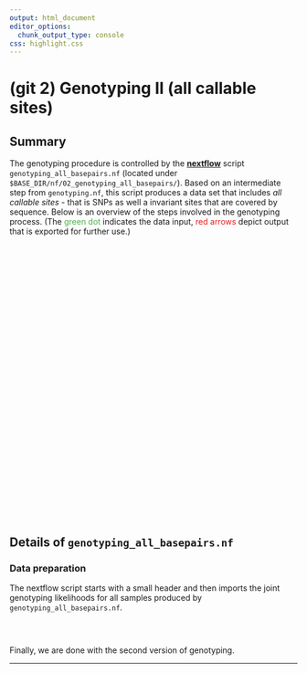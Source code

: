 ```yaml
---
output: html_document
editor_options:
  chunk_output_type: console
css: highlight.css
---
```







# (git 2) Genotyping II (all callable sites)


## Summary

The genotyping procedure is controlled by the [**nextflow**](https://www.nextflow.io/) script `genotyping_all_basepairs.nf` (located under `$BASE_DIR/nf/02_genotyping_all_basepairs/`).
Based on an intermediate step from `genotyping.nf`, this script produces a data set that includes _all callable sites_  - that is SNPs as well a invariant sites that are covered by sequence.
Below is an overview of the steps involved in the genotyping process.
(The <span style="color:#4DAF4A">green dot</span> indicates the data input, <span style="color:#E41A1C">red arrows</span> depict output that is exported for further use.)

<div style="max-width:800px; margin:auto;">
<!--html_preserve--><div id="htmlwidget-1fb3e4875522961c0ffb" style="width:672px;height:480px;" class="girafe html-widget"></div>
<script type="application/json" data-for="htmlwidget-1fb3e4875522961c0ffb">{"x":{"html":"<?xml version=\"1.0\" encoding=\"UTF-8\"?>\n<svg xmlns=\"http://www.w3.org/2000/svg\" xmlns:xlink=\"http://www.w3.org/1999/xlink\" id=\"svg_86ba67b8-b215-46be-a79c-acb54eed0555\" viewBox=\"0 0 648.00 648.00\">\n  <g>\n    <defs>\n      <clipPath id=\"svg_86ba67b8-b215-46be-a79c-acb54eed0555_cl_1\">\n        <rect x=\"0.00\" y=\"0.00\" width=\"648.00\" height=\"648.00\"/>\n      <\/clipPath>\n    <\/defs>\n    <rect x=\"0.00\" y=\"0.00\" width=\"648.00\" height=\"648.00\" id=\"svg_86ba67b8-b215-46be-a79c-acb54eed0555_el_1\" clip-path=\"url(#svg_86ba67b8-b215-46be-a79c-acb54eed0555_cl_1)\" fill=\"#FFFFFF\" fill-opacity=\"1\" stroke-width=\"0.75\" stroke=\"#FFFFFF\" stroke-opacity=\"1\" stroke-linejoin=\"round\" stroke-linecap=\"round\"/>\n    <defs>\n      <clipPath id=\"svg_86ba67b8-b215-46be-a79c-acb54eed0555_cl_2\">\n        <rect x=\"0.00\" y=\"0.00\" width=\"648.00\" height=\"648.00\"/>\n      <\/clipPath>\n    <\/defs>\n    <g clip-path=\"url(#svg_86ba67b8-b215-46be-a79c-acb54eed0555_cl_2)\">\n      <text x=\"219.63\" y=\"433.35\" id=\"svg_86ba67b8-b215-46be-a79c-acb54eed0555_el_2\" font-size=\"225.00pt\" font-weight=\"bold\" fill=\"#E0E0E0\" fill-opacity=\"1\" font-family=\"DejaVu Sans\">2<\/text>\n    <\/g>\n    <polyline points=\"542.44,37.35 542.11,39.70 541.75,42.27 541.38,44.83 541.02,47.39 540.66,49.95 540.29,52.51 539.93,55.08 539.57,57.64 539.20,60.20 538.84,62.76 538.48,65.32 538.11,67.89 537.75,70.45 537.39,73.01 537.03,75.57 536.66,78.14 536.30,80.70 535.94,83.26 535.57,85.82 535.21,88.38 534.85,90.95 534.48,93.51 534.12,96.07 533.76,98.63 533.39,101.20 533.03,103.76 532.67,106.32 532.31,108.88 531.94,111.44 531.58,114.01 531.22,116.57 530.85,119.13 530.49,121.69 530.13,124.25 529.76,126.82 529.40,129.38 529.04,131.94 528.67,134.50 528.31,137.07 527.95,139.63 527.59,142.19 527.22,144.75 526.86,147.31 526.50,149.88 526.13,152.44 525.77,155.00 525.41,157.56 525.04,160.13 524.68,162.69 524.32,165.25 523.95,167.81 523.59,170.37 523.23,172.94 522.86,175.50 522.50,178.06 522.14,180.62 521.78,183.18 521.41,185.75 521.05,188.31 520.69,190.87 520.32,193.43 519.96,196.00 519.60,198.56 519.23,201.12 518.87,203.68 518.51,206.24 518.14,208.81 517.78,211.37 517.42,213.93 517.06,216.49 516.69,219.06 516.33,221.62 515.97,224.18 515.60,226.74 515.24,229.30 514.88,231.87 514.51,234.43 514.15,236.99 513.79,239.55 513.42,242.11 513.06,244.68 512.70,247.24 512.34,249.80 511.97,252.36 511.61,254.93 511.25,257.49 510.88,260.05 510.52,262.61 510.16,265.17 509.79,267.74 509.43,270.30 509.07,272.86 508.73,275.22\" id=\"svg_86ba67b8-b215-46be-a79c-acb54eed0555_el_3\" clip-path=\"url(#svg_86ba67b8-b215-46be-a79c-acb54eed0555_cl_2)\" fill=\"none\" stroke-width=\"1.06698\" stroke=\"#000000\" stroke-opacity=\"1\" stroke-linejoin=\"round\" stroke-linecap=\"butt\"/>\n    <polygon points=\"507.99,273.37 508.73,275.22 509.96,273.65\" id=\"svg_86ba67b8-b215-46be-a79c-acb54eed0555_el_4\" clip-path=\"url(#svg_86ba67b8-b215-46be-a79c-acb54eed0555_cl_2)\" fill=\"#000000\" fill-opacity=\"1\" stroke-width=\"1.06698\" stroke=\"#000000\" stroke-opacity=\"1\" stroke-linejoin=\"round\" stroke-linecap=\"butt\"/>\n    <polyline points=\"613.82,427.31 612.94,426.12 611.82,424.60 610.70,423.08 609.58,421.56 608.46,420.04 607.34,418.51 606.22,416.99 605.10,415.47 603.98,413.95 602.86,412.43 601.74,410.91 600.62,409.39 599.50,407.87 598.38,406.34 597.26,404.82 596.14,403.30 595.01,401.78 593.89,400.26 592.77,398.74 591.65,397.22 590.53,395.69 589.41,394.17 588.29,392.65 587.17,391.13 586.05,389.61 584.93,388.09 583.81,386.57 582.69,385.04 581.57,383.52 580.45,382.00 579.33,380.48 578.21,378.96 577.09,377.44 575.97,375.92 574.85,374.39 573.73,372.87 572.60,371.35 571.48,369.83 570.36,368.31 569.24,366.79 568.12,365.27 567.00,363.74 565.88,362.22 564.76,360.70 563.64,359.18 562.52,357.66 561.40,356.14 560.28,354.62 559.16,353.09 558.04,351.57 556.92,350.05 555.80,348.53 554.68,347.01 553.56,345.49 552.44,343.97 551.32,342.44 550.19,340.92 549.07,339.40 547.95,337.88 546.83,336.36 545.71,334.84 544.59,333.32 543.47,331.79 542.35,330.27 541.23,328.75 540.11,327.23 538.99,325.71 537.87,324.19 536.75,322.67 535.63,321.14 534.51,319.62 533.39,318.10 532.27,316.58 531.15,315.06 530.03,313.54 528.90,312.02 527.78,310.49 526.66,308.97 525.54,307.45 524.42,305.93 523.30,304.41 522.18,302.89 521.06,301.37 519.94,299.84 518.82,298.32 517.70,296.80 516.58,295.28 515.46,293.76 514.34,292.24 513.22,290.72 512.34,289.53\" id=\"svg_86ba67b8-b215-46be-a79c-acb54eed0555_el_5\" clip-path=\"url(#svg_86ba67b8-b215-46be-a79c-acb54eed0555_cl_2)\" fill=\"none\" stroke-width=\"1.06698\" stroke=\"#000000\" stroke-opacity=\"1\" stroke-linejoin=\"round\" stroke-linecap=\"butt\"/>\n    <polygon points=\"514.17,290.33 512.34,289.53 512.56,291.51\" id=\"svg_86ba67b8-b215-46be-a79c-acb54eed0555_el_6\" clip-path=\"url(#svg_86ba67b8-b215-46be-a79c-acb54eed0555_cl_2)\" fill=\"#000000\" fill-opacity=\"1\" stroke-width=\"1.06698\" stroke=\"#000000\" stroke-opacity=\"1\" stroke-linejoin=\"round\" stroke-linecap=\"butt\"/>\n    <polyline points=\"501.09,287.69 500.07,288.40 498.81,289.28 497.56,290.17 496.30,291.05 495.04,291.93 493.78,292.81 492.53,293.70 491.27,294.58 490.01,295.46 488.75,296.34 487.50,297.22 486.24,298.11 484.98,298.99 483.72,299.87 482.47,300.75 481.21,301.63 479.95,302.52 478.69,303.40 477.43,304.28 476.18,305.16 474.92,306.05 473.66,306.93 472.40,307.81 471.15,308.69 469.89,309.57 468.63,310.46 467.37,311.34 466.12,312.22 464.86,313.10 463.60,313.99 462.34,314.87 461.09,315.75 459.83,316.63 458.57,317.51 457.31,318.40 456.06,319.28 454.80,320.16 453.54,321.04 452.28,321.92 451.03,322.81 449.77,323.69 448.51,324.57 447.25,325.45 446.00,326.34 444.74,327.22 443.48,328.10 442.22,328.98 440.97,329.86 439.71,330.75 438.45,331.63 437.19,332.51 435.94,333.39 434.68,334.27 433.42,335.16 432.16,336.04 430.91,336.92 429.65,337.80 428.39,338.69 427.13,339.57 425.88,340.45 424.62,341.33 423.36,342.21 422.10,343.10 420.85,343.98 419.59,344.86 418.33,345.74 417.07,346.63 415.82,347.51 414.56,348.39 413.30,349.27 412.04,350.15 410.79,351.04 409.53,351.92 408.27,352.80 407.01,353.68 405.76,354.56 404.50,355.45 403.24,356.33 401.98,357.21 400.73,358.09 399.47,358.98 398.21,359.86 396.95,360.74 395.70,361.62 394.44,362.50 393.18,363.39 391.92,364.27 390.67,365.15 389.65,365.87\" id=\"svg_86ba67b8-b215-46be-a79c-acb54eed0555_el_7\" clip-path=\"url(#svg_86ba67b8-b215-46be-a79c-acb54eed0555_cl_2)\" fill=\"none\" stroke-width=\"1.06698\" stroke=\"#000000\" stroke-opacity=\"1\" stroke-linejoin=\"round\" stroke-linecap=\"butt\"/>\n    <polygon points=\"390.49,364.06 389.65,365.87 391.63,365.69\" id=\"svg_86ba67b8-b215-46be-a79c-acb54eed0555_el_8\" clip-path=\"url(#svg_86ba67b8-b215-46be-a79c-acb54eed0555_cl_2)\" fill=\"#000000\" fill-opacity=\"1\" stroke-width=\"1.06698\" stroke=\"#000000\" stroke-opacity=\"1\" stroke-linejoin=\"round\" stroke-linecap=\"butt\"/>\n    <polyline points=\"376.60,375.02 375.91,375.50 374.71,376.34 373.51,377.19 372.31,378.03 371.11,378.87 369.90,379.72 368.70,380.56 367.50,381.40 366.30,382.24 365.10,383.09 363.90,383.93 362.70,384.77 361.49,385.62 360.29,386.46 359.09,387.30 357.89,388.14 356.69,388.99 355.49,389.83 354.28,390.67 353.08,391.52 351.88,392.36 350.68,393.20 349.48,394.04 348.28,394.89 347.08,395.73 345.87,396.57 344.67,397.42 343.47,398.26 342.27,399.10 341.07,399.94 339.87,400.79 338.66,401.63 337.46,402.47 336.26,403.32 335.06,404.16 333.86,405.00 332.66,405.84 331.46,406.69 330.25,407.53 329.05,408.37 327.85,409.22 326.65,410.06 325.45,410.90 324.25,411.75 323.04,412.59 321.84,413.43 320.64,414.27 319.44,415.12 318.24,415.96 317.04,416.80 315.84,417.65 314.63,418.49 313.43,419.33 312.23,420.17 311.03,421.02 309.83,421.86 308.63,422.70 307.42,423.55 306.22,424.39 305.02,425.23 303.82,426.07 302.62,426.92 301.42,427.76 300.22,428.60 299.01,429.45 297.81,430.29 296.61,431.13 295.41,431.97 294.21,432.82 293.01,433.66 291.80,434.50 290.60,435.35 289.40,436.19 288.20,437.03 287.00,437.87 285.80,438.72 284.60,439.56 283.39,440.40 282.19,441.25 280.99,442.09 279.79,442.93 278.59,443.78 277.39,444.62 276.18,445.46 274.98,446.30 273.78,447.15 272.58,447.99 271.38,448.83 270.69,449.31\" id=\"svg_86ba67b8-b215-46be-a79c-acb54eed0555_el_9\" clip-path=\"url(#svg_86ba67b8-b215-46be-a79c-acb54eed0555_cl_2)\" fill=\"none\" stroke-width=\"1.06698\" stroke=\"#000000\" stroke-opacity=\"1\" stroke-linejoin=\"round\" stroke-linecap=\"butt\"/>\n    <polygon points=\"271.53,447.51 270.69,449.31 272.68,449.14\" id=\"svg_86ba67b8-b215-46be-a79c-acb54eed0555_el_10\" clip-path=\"url(#svg_86ba67b8-b215-46be-a79c-acb54eed0555_cl_2)\" fill=\"#000000\" fill-opacity=\"1\" stroke-width=\"1.06698\" stroke=\"#000000\" stroke-opacity=\"1\" stroke-linejoin=\"round\" stroke-linecap=\"butt\"/>\n    <polyline points=\"257.64,458.47 257.04,458.89 255.85,459.72 254.67,460.56 253.48,461.39 252.29,462.22 251.10,463.06 249.91,463.89 248.73,464.72 247.54,465.56 246.35,466.39 245.16,467.22 243.98,468.06 242.79,468.89 241.60,469.72 240.41,470.56 239.22,471.39 238.04,472.22 236.85,473.06 235.66,473.89 234.47,474.72 233.28,475.56 232.10,476.39 230.91,477.22 229.72,478.06 228.53,478.89 227.34,479.72 226.16,480.56 224.97,481.39 223.78,482.22 222.59,483.06 221.41,483.89 220.22,484.72 219.03,485.56 217.84,486.39 216.65,487.22 215.47,488.06 214.28,488.89 213.09,489.72 211.90,490.56 210.71,491.39 209.53,492.22 208.34,493.06 207.15,493.89 205.96,494.72 204.77,495.56 203.59,496.39 202.40,497.22 201.21,498.06 200.02,498.89 198.84,499.72 197.65,500.56 196.46,501.39 195.27,502.22 194.08,503.06 192.90,503.89 191.71,504.72 190.52,505.56 189.33,506.39 188.14,507.22 186.96,508.06 185.77,508.89 184.58,509.72 183.39,510.56 182.20,511.39 181.02,512.22 179.83,513.06 178.64,513.89 177.45,514.72 176.27,515.56 175.08,516.39 173.89,517.22 172.70,518.06 171.51,518.89 170.33,519.72 169.14,520.56 167.95,521.39 166.76,522.22 165.57,523.06 164.39,523.89 163.20,524.72 162.01,525.56 160.82,526.39 159.63,527.22 158.45,528.06 157.26,528.89 156.07,529.72 154.88,530.56 153.70,531.39 153.09,531.81\" id=\"svg_86ba67b8-b215-46be-a79c-acb54eed0555_el_11\" clip-path=\"url(#svg_86ba67b8-b215-46be-a79c-acb54eed0555_cl_2)\" fill=\"none\" stroke-width=\"1.06698\" stroke=\"#000000\" stroke-opacity=\"1\" stroke-linejoin=\"round\" stroke-linecap=\"butt\"/>\n    <polygon points=\"153.93,530.01 153.09,531.81 155.08,531.64\" id=\"svg_86ba67b8-b215-46be-a79c-acb54eed0555_el_12\" clip-path=\"url(#svg_86ba67b8-b215-46be-a79c-acb54eed0555_cl_2)\" fill=\"#000000\" fill-opacity=\"1\" stroke-width=\"1.06698\" stroke=\"#000000\" stroke-opacity=\"1\" stroke-linejoin=\"round\" stroke-linecap=\"butt\"/>\n    <polyline points=\"140.04,540.97 139.47,541.37 138.29,542.20 137.10,543.03 135.92,543.86 134.74,544.69 133.56,545.52 132.37,546.35 131.19,547.18 130.01,548.01 128.82,548.84 127.64,549.67 126.46,550.50 125.27,551.33 124.09,552.16 122.91,552.99 121.73,553.82 120.54,554.65 119.36,555.48 118.18,556.31 116.99,557.14 115.81,557.97 114.63,558.80 113.44,559.63 112.26,560.46 111.08,561.28 109.90,562.11 108.71,562.94 107.53,563.77 106.35,564.60 105.16,565.43 103.98,566.26 102.80,567.09 101.62,567.92 100.43,568.75 99.25,569.58 98.07,570.41 96.88,571.24 95.70,572.07 94.52,572.90 93.33,573.73 92.15,574.56 90.97,575.39 89.79,576.22 88.60,577.05 87.42,577.88 86.24,578.71 85.05,579.54 83.87,580.37 82.69,581.20 81.50,582.03 80.32,582.86 79.14,583.69 77.96,584.52 76.77,585.35 75.59,586.18 74.41,587.01 73.22,587.84 72.04,588.67 70.86,589.50 69.68,590.33 68.49,591.16 67.31,591.99 66.13,592.82 64.94,593.65 63.76,594.48 62.58,595.31 61.39,596.14 60.21,596.97 59.03,597.80 57.85,598.63 56.66,599.46 55.48,600.29 54.30,601.12 53.11,601.95 51.93,602.78 50.75,603.61 49.56,604.44 48.38,605.27 47.20,606.10 46.02,606.93 44.83,607.76 43.65,608.59 42.47,609.42 41.28,610.25 40.10,611.08 38.92,611.91 37.74,612.74 36.55,613.57 35.98,613.97\" id=\"svg_86ba67b8-b215-46be-a79c-acb54eed0555_el_13\" clip-path=\"url(#svg_86ba67b8-b215-46be-a79c-acb54eed0555_cl_2)\" fill=\"none\" stroke-width=\"1.06698\" stroke=\"#E41A1C\" stroke-opacity=\"1\" stroke-linejoin=\"round\" stroke-linecap=\"butt\"/>\n    <polygon points=\"36.82,612.16 35.98,613.97 37.96,613.79\" id=\"svg_86ba67b8-b215-46be-a79c-acb54eed0555_el_14\" clip-path=\"url(#svg_86ba67b8-b215-46be-a79c-acb54eed0555_cl_2)\" fill=\"#E41A1C\" fill-opacity=\"1\" stroke-width=\"1.06698\" stroke=\"#E41A1C\" stroke-opacity=\"1\" stroke-linejoin=\"round\" stroke-linecap=\"butt\"/>\n    <g clip-path=\"url(#svg_86ba67b8-b215-46be-a79c-acb54eed0555_cl_2)\">\n      <text transform=\"translate(532.38,187.56) rotate(-442)\" id=\"svg_86ba67b8-b215-46be-a79c-acb54eed0555_el_15\" font-size=\"8.28pt\" font-family=\"DejaVu Sans\">vcf_cohort<\/text>\n    <\/g>\n    <g clip-path=\"url(#svg_86ba67b8-b215-46be-a79c-acb54eed0555_cl_2)\">\n      <text transform=\"translate(537.37,342.25) rotate(-306)\" id=\"svg_86ba67b8-b215-46be-a79c-acb54eed0555_el_16\" font-size=\"8.28pt\" font-family=\"DejaVu Sans\">ch_LG_ids<\/text>\n    <\/g>\n    <g clip-path=\"url(#svg_86ba67b8-b215-46be-a79c-acb54eed0555_cl_2)\">\n      <text transform=\"translate(420.44,357.83) rotate(-395)\" id=\"svg_86ba67b8-b215-46be-a79c-acb54eed0555_el_17\" font-size=\"8.28pt\" font-family=\"DejaVu Sans\">vcf_lg_combo<\/text>\n    <\/g>\n    <g clip-path=\"url(#svg_86ba67b8-b215-46be-a79c-acb54eed0555_cl_2)\">\n      <text transform=\"translate(288.16,450.63) rotate(-395)\" id=\"svg_86ba67b8-b215-46be-a79c-acb54eed0555_el_18\" font-size=\"8.28pt\" font-family=\"DejaVu Sans\">all_bp_by_location<\/text>\n    <\/g>\n    <g clip-path=\"url(#svg_86ba67b8-b215-46be-a79c-acb54eed0555_cl_2)\">\n      <text transform=\"translate(178.06,527.87) rotate(-395)\" id=\"svg_86ba67b8-b215-46be-a79c-acb54eed0555_el_19\" font-size=\"8.28pt\" font-family=\"DejaVu Sans\">all_bp_merged<\/text>\n    <\/g>\n    <g clip-path=\"url(#svg_86ba67b8-b215-46be-a79c-acb54eed0555_cl_2)\">\n      <text transform=\"translate(64.94,607.22) rotate(-395)\" id=\"svg_86ba67b8-b215-46be-a79c-acb54eed0555_el_20\" font-size=\"8.28pt\" font-family=\"DejaVu Sans\">filtered_snps<\/text>\n    <\/g>\n    <circle cx=\"543.56\" cy=\"29.45\" r=\"3.47pt\" id=\"svg_86ba67b8-b215-46be-a79c-acb54eed0555_el_21\" clip-path=\"url(#svg_86ba67b8-b215-46be-a79c-acb54eed0555_cl_2)\" fill=\"none\" stroke-width=\"0.708661\" stroke=\"#4DAF4A\" stroke-opacity=\"1\" stroke-linejoin=\"round\" stroke-linecap=\"round\"/>\n    <circle cx=\"618.55\" cy=\"433.73\" r=\"3.47pt\" id=\"svg_86ba67b8-b215-46be-a79c-acb54eed0555_el_22\" clip-path=\"url(#svg_86ba67b8-b215-46be-a79c-acb54eed0555_cl_2)\" fill=\"none\" stroke-width=\"0.708661\" stroke=\"#000000\" stroke-opacity=\"1\" stroke-linejoin=\"round\" stroke-linecap=\"round\"/>\n    <circle cx=\"507.62\" cy=\"283.11\" r=\"3.47pt\" id=\"svg_86ba67b8-b215-46be-a79c-acb54eed0555_el_23\" clip-path=\"url(#svg_86ba67b8-b215-46be-a79c-acb54eed0555_cl_2)\" fill=\"none\" stroke-width=\"0.708661\" stroke=\"#000000\" stroke-opacity=\"1\" stroke-linejoin=\"round\" stroke-linecap=\"round\"/>\n    <circle cx=\"383.12\" cy=\"370.44\" r=\"3.47pt\" id=\"svg_86ba67b8-b215-46be-a79c-acb54eed0555_el_24\" clip-path=\"url(#svg_86ba67b8-b215-46be-a79c-acb54eed0555_cl_2)\" fill=\"none\" stroke-width=\"0.708661\" stroke=\"#000000\" stroke-opacity=\"1\" stroke-linejoin=\"round\" stroke-linecap=\"round\"/>\n    <circle cx=\"264.17\" cy=\"453.89\" r=\"3.47pt\" id=\"svg_86ba67b8-b215-46be-a79c-acb54eed0555_el_25\" clip-path=\"url(#svg_86ba67b8-b215-46be-a79c-acb54eed0555_cl_2)\" fill=\"none\" stroke-width=\"0.708661\" stroke=\"#000000\" stroke-opacity=\"1\" stroke-linejoin=\"round\" stroke-linecap=\"round\"/>\n    <circle cx=\"146.57\" cy=\"536.39\" r=\"3.47pt\" id=\"svg_86ba67b8-b215-46be-a79c-acb54eed0555_el_26\" clip-path=\"url(#svg_86ba67b8-b215-46be-a79c-acb54eed0555_cl_2)\" fill=\"none\" stroke-width=\"0.708661\" stroke=\"#000000\" stroke-opacity=\"1\" stroke-linejoin=\"round\" stroke-linecap=\"round\"/>\n    <circle cx=\"29.45\" cy=\"618.55\" r=\"3.47pt\" id=\"svg_86ba67b8-b215-46be-a79c-acb54eed0555_el_27\" clip-path=\"url(#svg_86ba67b8-b215-46be-a79c-acb54eed0555_cl_2)\" fill=\"none\" stroke-width=\"0.708661\" stroke=\"#000000\" stroke-opacity=\"1\" stroke-linejoin=\"round\" stroke-linecap=\"round\"/>\n    <circle cx=\"543.56\" cy=\"29.45\" r=\"1.87pt\" id=\"svg_86ba67b8-b215-46be-a79c-acb54eed0555_el_28\" clip-path=\"url(#svg_86ba67b8-b215-46be-a79c-acb54eed0555_cl_2)\" fill=\"#4DAF4A\" fill-opacity=\"1\" stroke-width=\"0.708661\" stroke=\"#4DAF4A\" stroke-opacity=\"1\" stroke-linejoin=\"round\" stroke-linecap=\"round\" title=\"Channel.fromFilePairs\"/>\n    <circle cx=\"618.55\" cy=\"433.73\" r=\"1.87pt\" id=\"svg_86ba67b8-b215-46be-a79c-acb54eed0555_el_29\" clip-path=\"url(#svg_86ba67b8-b215-46be-a79c-acb54eed0555_cl_2)\" fill=\"#000000\" fill-opacity=\"1\" stroke-width=\"0.708661\" stroke=\"#000000\" stroke-opacity=\"1\" stroke-linejoin=\"round\" stroke-linecap=\"round\" title=\"Channel.from\"/>\n    <circle cx=\"507.62\" cy=\"283.11\" r=\"1.87pt\" id=\"svg_86ba67b8-b215-46be-a79c-acb54eed0555_el_30\" clip-path=\"url(#svg_86ba67b8-b215-46be-a79c-acb54eed0555_cl_2)\" fill=\"#000000\" fill-opacity=\"1\" stroke-width=\"0.708661\" stroke=\"#000000\" stroke-opacity=\"1\" stroke-linejoin=\"round\" stroke-linecap=\"round\" title=\"combine\"/>\n    <circle cx=\"383.12\" cy=\"370.44\" r=\"1.87pt\" id=\"svg_86ba67b8-b215-46be-a79c-acb54eed0555_el_31\" clip-path=\"url(#svg_86ba67b8-b215-46be-a79c-acb54eed0555_cl_2)\" fill=\"#000000\" fill-opacity=\"1\" stroke-width=\"0.708661\" stroke=\"#000000\" stroke-opacity=\"1\" stroke-linejoin=\"round\" stroke-linecap=\"round\" title=\"joint_genotype_snps\"/>\n    <circle cx=\"264.17\" cy=\"453.89\" r=\"1.87pt\" id=\"svg_86ba67b8-b215-46be-a79c-acb54eed0555_el_32\" clip-path=\"url(#svg_86ba67b8-b215-46be-a79c-acb54eed0555_cl_2)\" fill=\"#000000\" fill-opacity=\"1\" stroke-width=\"0.708661\" stroke=\"#000000\" stroke-opacity=\"1\" stroke-linejoin=\"round\" stroke-linecap=\"round\" title=\"merge_genotypes\"/>\n    <circle cx=\"146.57\" cy=\"536.39\" r=\"1.87pt\" id=\"svg_86ba67b8-b215-46be-a79c-acb54eed0555_el_33\" clip-path=\"url(#svg_86ba67b8-b215-46be-a79c-acb54eed0555_cl_2)\" fill=\"#000000\" fill-opacity=\"1\" stroke-width=\"0.708661\" stroke=\"#000000\" stroke-opacity=\"1\" stroke-linejoin=\"round\" stroke-linecap=\"round\" title=\"filterSNPs\"/>\n    <circle cx=\"29.45\" cy=\"618.55\" r=\"1.87pt\" id=\"svg_86ba67b8-b215-46be-a79c-acb54eed0555_el_34\" clip-path=\"url(#svg_86ba67b8-b215-46be-a79c-acb54eed0555_cl_2)\" fill=\"#000000\" fill-opacity=\"1\" stroke-width=\"0.708661\" stroke=\"#000000\" stroke-opacity=\"1\" stroke-linejoin=\"round\" stroke-linecap=\"round\" title=\"\"/>\n  <\/g>\n<\/svg>\n","js":null,"uid":"svg_86ba67b8-b215-46be-a79c-acb54eed0555","ratio":1,"settings":{"tooltip":{"css":" .tooltip_SVGID_ { padding:5px;background:black;color:white;border-radius:2px 2px 2px 2px ; position:absolute;pointer-events:none;z-index:999;}\n","offx":10,"offy":0,"use_cursor_pos":true,"opacity":0.9,"usefill":false,"usestroke":false,"delay":{"over":200,"out":500}},"hover":{"css":" .hover_SVGID_ { fill:orange;stroke:gray; }\n"},"hoverkey":{"css":" .hover_key_SVGID_ { stroke:red; }\n"},"hovertheme":{"css":" .hover_theme_SVGID_ { fill:green; }\n"},"zoom":{"min":1,"max":1},"capture":{"css":" .selected_SVGID_ { fill:red;stroke:gray; }\n","type":"multiple","only_shiny":true,"selected":[]},"capturekey":{"css":" .selected_key_SVGID_ { stroke:gray; }\n","type":"single","only_shiny":true,"selected":[]},"capturetheme":{"css":" .selected_theme_SVGID_ { stroke:gray; }\n","type":"single","only_shiny":true,"selected":[]},"toolbar":{"position":"topright","saveaspng":true},"sizing":{"rescale":true,"width":1}}},"evals":[],"jsHooks":[]}</script><!--/html_preserve-->
</div>

## Details of `genotyping_all_basepairs.nf`

### Data preparation

The nextflow script starts with a small header and then imports the joint genotyping likelihoods for all samples produced by `genotyping_all_basepairs.nf`.

<div class="kclass">

<div class="sourceCode">
<pre class="sourceCode">
<code class="sourceCode">
</code>
</pre>
</div>
</div>

Finally, we are done with the second version of genotyping.

---
